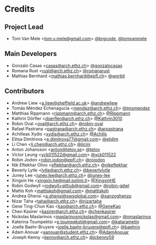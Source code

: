 # Credits

## Project Lead

- Tom Van Mele <<tom.v.mele@gmail.com>> [@brgcode](https://github.com/brgcode), [@tomvanmele](https://github.com/tomvanmele)

## Main Developers

- Gonzalo Casas <<casas@arch.ethz.ch>> [@gonzalocasas](https://github.com/gonzalocasas)
- Romana Rust <<rust@arch.ethz.ch>> [@romanarust](https://github.com/romanarust)
- Mathias Bernhard <<mathias.bernhard@epfl.ch>> [@worbit](https://github.com/worbit)

## Contributors

- Andrew Liew <<a.liew@sheffield.ac.uk>> [@andrewliew](https://github.com/andrewliew)
- Tomás Méndez Echenagucia <<mendez@arch.ethz.ch>> [@tmsmendez](https://github.com/tmsmendez)
- Matthias Rippmann <<rippmann@arch.ethz.ch>> [@Rippmann](https://github.com/Rippmann)
- Kathrin Dörfler <<doerfler@arch.ethz.ch>> [@Kathrin3010](https://github.com/Kathrin3010)
- Robin Oval <<oval@arch.ethz.ch>> [@robin-oval](https://github.com/robin-oval)
- Rafael Pastrana <<pastrana@arch.ethz.ch>> [@arpastrana](https://github.com/arpastrana)
- Achilleas Xydis <<xydis@arch.ethz.ch>> [@Achillx](https://github.com/Achillx)
- Elitsa Dimitrova <<e.dimitrova77@gmail.com>> [@elidim](https://github.com/elidim)
- Li Chen <<li.chen@arch.ethz.ch>> [@licini](https://github.com/licini)
- Anton Johansson <<anton@tetov.se>> [@tetov](https://github.com/tetov)
- Victor Leung <<yck011522@gmail.com>> [@yck011522](https://github.com/yck011522)
- Robin Jodon <<robin.jodon@epfl.ch>> [@rojodon](https://github.com/rjodon)
- Nik Eftekhar Olivo <<eftekhar@arch.ethz.ch>> [@nikeftekhar](https://github.com/nikeftekhar)
- Beverly Lytle <<lytle@arch.ethz.ch>> [@beverlylytle](https://github.com/beverlylytle>)
- Juney Lee <<juney.lee@arch.ethz.ch>> [@juney-lee](https://github.com/juney-lee)
- Xingxin He <<xingxin.he@mail.polimi.it>> [@XingxinHE](https://github.com/XingxinHE)
- Robin Godwyll <<rodwyll+github@gmail.com>> [@robin-gdwl](https://github.com/robin-gdwl)
- Mattis Koh <<mattiskoh@gmail.com>> [@mattiskoh](https://github.com/mattiskoh)
- Andrea Ghensi <<a.ghensi@swsglobal.com>> [@sanzoghenzo](https://github.com/sanzoghenzo)
- Nizar Taha <<taha@arch.ethz.ch>> [@nizartaha](https://github.com/nizartaha)
- Gene Ting-Chun Kao <<kao@arch.ethz.ch>> [@GeneKao](https://github.com/GeneKao)
- Chen Kasirer <<kasirer@arch.ethz.ch>> [@chenkasirer](https://github.com/chenkasirer)
- Nickolas Maslarinos <<maslarinosnickolas@gmail.com>> [@nmaslarinos](https://github.com/nmaslarinos)
- Katerina Toumpektsi <<e.toumpeksti@gmail.com>> [@katarametin](https://github.com/katarametin)
- Joelle Baehr-Bruyere <<joelle.baehr-bruyere@epfl.ch>> [@baehrjo](https://github.com/baehrjo)
- Adam Anouar <<aanouar@student.ethz.ch>> [@AdamAnouar](https://github.com/AdamAnouar)
- Joseph Kenny <<kenny@arch.ethz.ch>> [@jckenny59](https://github.com/jckenny59)